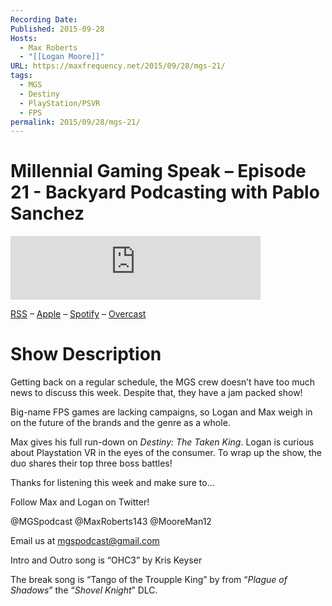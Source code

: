 ```yaml
---
Recording Date: 
Published: 2015-09-28
Hosts:
  - Max Roberts
  - "[[Logan Moore]]"
URL: https://maxfrequency.net/2015/09/28/mgs-21/
tags:
  - MGS
  - Destiny
  - PlayStation/PSVR
  - FPS
permalink: 2015/09/28/mgs-21/
---
```

# Millennial Gaming Speak – Episode 21 - Backyard Podcasting with Pablo Sanchez

<iframe src="https://podcasters.spotify.com/pod/show/millennialgamingspeak/embed/episodes/Episode-21-Backyard-Podcasting-with-Pablo-Sanchez-e1adhsj/a-a6ts443" height="102px" width="400px" frameborder="0" scrolling="no"></iframe>

[RSS](https://anchor.fm/s/74aa3858/podcast/rss) – [Apple](https://podcasts.apple.com/us/podcast/episode-3-gdc-wrap-up/id1000915981?i=1000542222515) – [Spotify](https://open.spotify.com/episode/7wePXT4Bt22LWifVLx3n8y) – [Overcast](https://overcast.fm/+EtIgeWxEU)
# Show Description

Getting back on a regular schedule, the MGS crew doesn’t have too much news to discuss this week. Despite that, they have a jam packed show!

Big-name FPS games are lacking campaigns, so Logan and Max weigh in on the future of the brands and the genre as a whole.

Max gives his full run-down on *Destiny: The Taken King*. Logan is curious about Playstation VR in the eyes of the consumer. To wrap up the show, the duo shares their top three boss battles!

Thanks for listening this week and make sure to…

Follow Max and Logan on Twitter!

@MGSpodcast
@MaxRoberts143
@MooreMan12

Email us at mgspodcast@gmail.com

Intro and Outro song is “OHC3” by Kris Keyser

The break song is “Tango of the Troupple King” by from “*Plague of Shadows*” the “*Shovel Knight*” DLC.